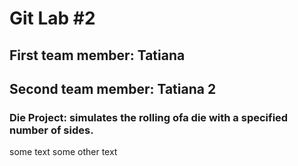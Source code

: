 # Git Lab #2
## First team member: Tatiana
## Second team member: Tatiana 2
### Die Project: simulates the rolling ofa die with a specified number of sides. 

some text 
some other text
